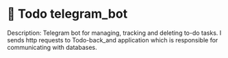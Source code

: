 # 🤖 Todo telegram_bot

Description:
Telegram bot for managing, tracking and deleting to-do tasks. I sends http requests to Todo-back_and application which is responsible for communicating with databases.
